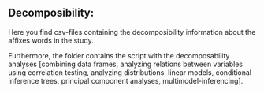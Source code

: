 ## Decomposibility: 

Here you find csv-files containing the decomposibility information about the affixes words in the study.

Furthermore, the folder contains the script with the decomposability analyses [combining data frames, analyzing relations between variables using correlation testing, analyzing distributions, linear models, conditional inference trees, principal component analyses, multimodel-inferencing].
